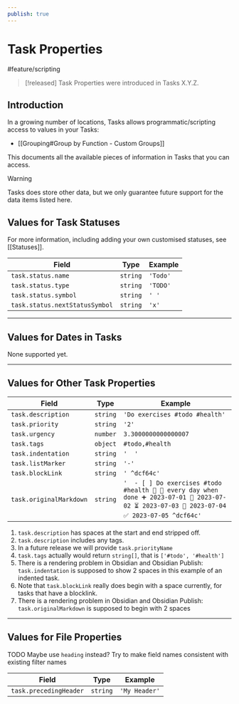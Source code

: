 ```yaml
---
publish: true
---
```


# Task Properties

<span class="related-pages">#feature/scripting</span>

> [!released]
> Task Properties were introduced in Tasks X.Y.Z.

## Introduction

In a growing number of locations, Tasks allows programmatic/scripting access to values in your Tasks:

- [[Grouping#Group by Function - Custom Groups]]

This documents all the available pieces of information in Tasks that you can access.

> [!warning]
> Tasks does store other data, but we only guarantee future support for the data items listed here.

## Values for Task Statuses

For more information, including adding your own customised statuses, see [[Statuses]].

<!-- placeholder to force blank line before included text --> <!-- include: FunctionFieldReference.test.task_status.approved.md -->

| Field | Type | Example |
| ----- | ----- | ----- |
| `task.status.name` | `string` | `'Todo'` |
| `task.status.type` | `string` | `'TODO'` |
| `task.status.symbol` | `string` | `' '` |
| `task.status.nextStatusSymbol` | `string` | `'x'` |

<!-- placeholder to force blank line after included text --> <!-- endInclude -->

---

## Values for Dates in Tasks

None supported yet.

---

## Values for Other Task Properties

<!-- placeholder to force blank line before included text --> <!-- include: FunctionFieldReference.test.task_other_fields.approved.md -->

| Field | Type | Example |
| ----- | ----- | ----- |
| `task.description` | `string` | `'Do exercises #todo #health'` |
| `task.priority` | `string` | `'2'` |
| `task.urgency` | `number` | `3.3000000000000007` |
| `task.tags` | `object` | `#todo,#health` |
| `task.indentation` | `string` | `'  '` |
| `task.listMarker` | `string` | `'-'` |
| `task.blockLink` | `string` | `' ^dcf64c'` |
| `task.originalMarkdown` | `string` | `'  - [ ] Do exercises #todo #health 🔼 🔁 every day when done ➕ 2023-07-01 🛫 2023-07-02 ⏳ 2023-07-03 📅 2023-07-04 ✅ 2023-07-05 ^dcf64c'` |

<!-- placeholder to force blank line after included text --> <!-- endInclude -->

1. `task.description` has spaces at the start and end stripped off.
1. `task.description` includes any tags.
1. In a future release we will provide `task.priorityName`
1. `task.tags` actually would return `string[]`, that is `['#todo', '#health']`
1. There is a rendering problem in Obsidian and Obsidian Publish: `task.indentation` is supposed to show 2 spaces in this example of an indented task.
1. Note that `task.blockLink` really does begin with a space currently, for tasks that have a blocklink.
1. There is a rendering problem in Obsidian and Obsidian Publish: `task.originalMarkdown` is supposed to begin with 2 spaces

---

## Values for File Properties

TODO Maybe use `heading` instead? Try to make field names consistent with existing filter names

<!-- placeholder to force blank line before included text --> <!-- include: FunctionFieldReference.test.task_file_properties.approved.md -->

| Field | Type | Example |
| ----- | ----- | ----- |
| `task.precedingHeader` | `string` | `'My Header'` |

<!-- placeholder to force blank line after included text --> <!-- endInclude -->
